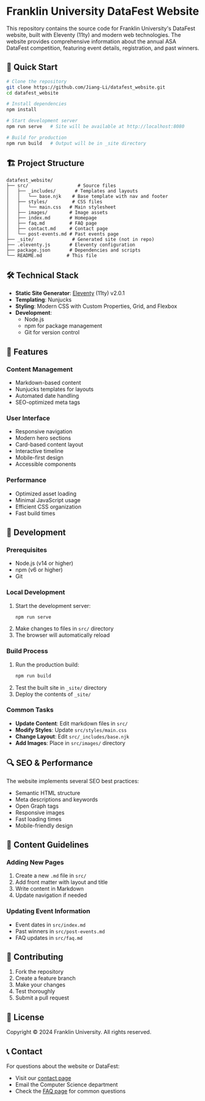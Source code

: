 # Franklin University DataFest Website

This repository contains the source code for Franklin University's DataFest website, built with Eleventy (11ty) and modern web technologies. The website provides comprehensive information about the annual ASA DataFest competition, featuring event details, registration, and past winners.

## 🎯 Quick Start

```bash
# Clone the repository
git clone https://github.com/Jiang-Li/datafest_website.git
cd datafest_website

# Install dependencies
npm install

# Start development server
npm run serve   # Site will be available at http://localhost:8080

# Build for production
npm run build   # Output will be in _site directory
```

## 🏗 Project Structure

```
datafest_website/
├── src/                  # Source files
│   ├── _includes/       # Templates and layouts
│   │   └── base.njk    # Base template with nav and footer
│   ├── styles/         # CSS files
│   │   └── main.css   # Main stylesheet
│   ├── images/        # Image assets
│   ├── index.md       # Homepage
│   ├── faq.md         # FAQ page
│   ├── contact.md     # Contact page
│   └── post-events.md # Past events page
├── _site/              # Generated site (not in repo)
├── .eleventy.js       # Eleventy configuration
├── package.json       # Dependencies and scripts
└── README.md         # This file
```

## 🛠 Technical Stack

- **Static Site Generator**: [Eleventy](https://www.11ty.dev/) (11ty) v2.0.1
- **Templating**: Nunjucks
- **Styling**: Modern CSS with Custom Properties, Grid, and Flexbox
- **Development**:
  - Node.js
  - npm for package management
  - Git for version control

## 📱 Features

### Content Management
- Markdown-based content
- Nunjucks templates for layouts
- Automated date handling
- SEO-optimized meta tags

### User Interface
- Responsive navigation
- Modern hero sections
- Card-based content layout
- Interactive timeline
- Mobile-first design
- Accessible components

### Performance
- Optimized asset loading
- Minimal JavaScript usage
- Efficient CSS organization
- Fast build times

## 🔧 Development

### Prerequisites
- Node.js (v14 or higher)
- npm (v6 or higher)
- Git

### Local Development
1. Start the development server:
   ```bash
   npm run serve
   ```
2. Make changes to files in `src/` directory
3. The browser will automatically reload

### Build Process
1. Run the production build:
   ```bash
   npm run build
   ```
2. Test the built site in `_site/` directory
3. Deploy the contents of `_site/`

### Common Tasks
- **Update Content**: Edit markdown files in `src/`
- **Modify Styles**: Update `src/styles/main.css`
- **Change Layout**: Edit `src/_includes/base.njk`
- **Add Images**: Place in `src/images/` directory

## 🔍 SEO & Performance

The website implements several SEO best practices:
- Semantic HTML structure
- Meta descriptions and keywords
- Open Graph tags
- Responsive images
- Fast loading times
- Mobile-friendly design

## 📝 Content Guidelines

### Adding New Pages
1. Create a new `.md` file in `src/`
2. Add front matter with layout and title
3. Write content in Markdown
4. Update navigation if needed

### Updating Event Information
- Event dates in `src/index.md`
- Past winners in `src/post-events.md`
- FAQ updates in `src/faq.md`

## 🤝 Contributing

1. Fork the repository
2. Create a feature branch
3. Make your changes
4. Test thoroughly
5. Submit a pull request

## 📄 License

Copyright © 2024 Franklin University. All rights reserved.

## 📞 Contact

For questions about the website or DataFest:
- Visit our [contact page](https://your-website-url/contact)
- Email the Computer Science department
- Check the [FAQ page](https://your-website-url/faq) for common questions 